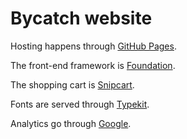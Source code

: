 # Bycatch website

Hosting happens through [GitHub Pages](https://pages.github.com/).

The front-end framework is [Foundation](http://foundation.zurb.com/).

The shopping cart is [Snipcart](https://snipcart.com/).

Fonts are served through [Typekit](https://typekit.com/).

Analytics go through [Google](http://www.google.com/analytics/).
